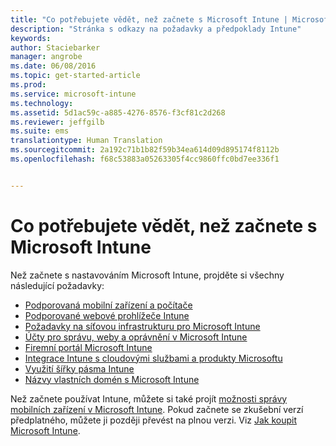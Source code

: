 ```yaml
---
title: "Co potřebujete vědět, než začnete s Microsoft Intune | Microsoft Intune"
description: "Stránka s odkazy na požadavky a předpoklady Intune"
keywords: 
author: Staciebarker
manager: angrobe
ms.date: 06/08/2016
ms.topic: get-started-article
ms.prod: 
ms.service: microsoft-intune
ms.technology: 
ms.assetid: 5d1ac59c-a885-4276-8576-f3cf81c2d268
ms.reviewer: jeffgilb
ms.suite: ems
translationtype: Human Translation
ms.sourcegitcommit: 2a192c71b1b82f59b34ea614d09d895174f8112b
ms.openlocfilehash: f68c53883a05263305f4cc9860ffc0bd7ee336f1


---
```


# Co potřebujete vědět, než začnete s Microsoft Intune

Než začnete s nastavováním Microsoft Intune, projděte si všechny následující požadavky:

- [Podporovaná mobilní zařízení a počítače](supported-mobile-devices-and-computers.md)
- [Podporované webové prohlížeče Intune](supported-web-browsers.md)
- [Požadavky na síťovou infrastrukturu pro Microsoft Intune](network-infrastructure-requirements-for-microsoft-intune.md)
- [Účty pro správu, weby a oprávnění v Microsoft Intune](administrative-accounts-websites-perms.md)
- [Firemní portál Microsoft Intune](microsoft-intune-company-portal.md)
- [Integrace Intune s cloudovými službami a produkty Microsoftu](integration-with-cloud-services.md)
- [Využití šířky pásma Intune](network-bandwidth-use.md)
- [Názvy vlastních domén s Microsoft Intune](domain-names-for-microsoft-intune.md)


Než začnete používat Intune, můžete si také projít [možnosti správy mobilních zařízení v Microsoft Intune](/intune/get-started/mobile-device-management-capabilities-in-microsoft-intune). Pokud začnete se zkušební verzí předplatného, můžete ji později převést na plnou verzi. Viz [Jak koupit Microsoft Intune](http://www.microsoft.com/en-us/server-cloud/products/microsoft-intune/Purchasing.aspx).



<!--HONumber=Jul16_HO4-->


